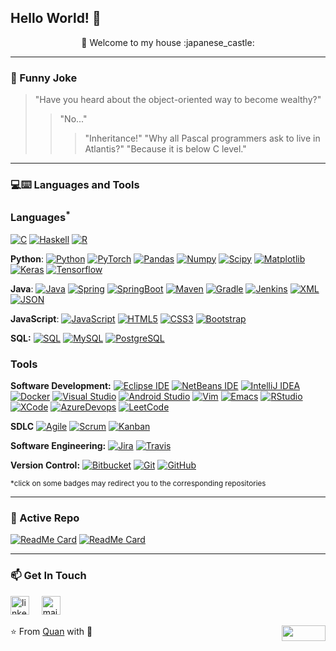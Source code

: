 ## Hello World! 👋

<div align="center"> 🚀 Welcome to my house :japanese_castle:</div>

---
### :volcano: Funny Joke

> "Have you heard about the object-oriented way to become wealthy?"
>> "No..."
>>> "Inheritance!"
> "Why all Pascal programmers ask to live in Atlantis?"
>> "Because it is below C level."
---
### 💻:keyboard: Languages and Tools 

### Languages<sup>*</sup>

[![C](https://img.shields.io/badge/-A8B9CC?style=flat&logo=c&logoColor=white&link=https://github.com/LavanyaP33)](https://github.com/LavanyaP33)
[![Haskell](https://img.shields.io/badge/-Haskell-purple?style=flat&logo=haskell&logoColor=white&link=https://github.com/LavanyaP33/Haskell---NLP)](https://github.com/LavanyaP33/Haskell---NLP)
[![R](https://img.shields.io/badge/-R-blue?style=flat&logo=R&logoColor=white&link=https://github.com/LavanyaP33/Haskell---NLP)](https://github.com/LavanyaP33/Haskell---NLP)

  **Python**:
  [![Python](https://img.shields.io/badge/-Python-black?style=flat&logo=python&link=https://github.com/LavanyaP33/Python-AWS-TradingAI)](https://github.com/LavanyaP33/Python-AWS-TradingAI)
  [![PyTorch](https://img.shields.io/badge/-PyTorch-EE4C2C?style=flat&logo=PyTorch&logoColor=white&link=https://github.com/LavanyaP33/Python-AWS-TradingAI)](https://github.com/LavanyaP33/Python-AWS-TradingAI)
  [![Pandas](https://img.shields.io/badge/-Pandas-150458?style=flat&logo=Pandas&link=https://github.com/LavanyaP33/Python-AWS-TradingAI)](https://github.com/LavanyaP33/Python-AWS-TradingAI)
  [![Numpy](https://img.shields.io/badge/-Numpy-lightgray?style=flat&logo=Numpy&logoColor=white&link=https://github.com/LavanyaP33/Python-AWS-TradingAI)](https://github.com/LavanyaP33/Python-AWS-TradingAI)
  [![Scipy](https://img.shields.io/badge/-Scipy-blue?style=flat&logo=Scipy&logoColor=white&link=https://github.com/LavanyaP33/Python-AWS-TradingAI)](https://github.com/LavanyaP33/Python-AWS-TradingAI)
  [![Matplotlib](https://img.shields.io/badge/-Matplotlib-black?style=flat&logo=Matplotlib&logoColor=white&link=https://github.com/LavanyaP33/Python-AWS-TradingAI)](https://github.com/LavanyaP33/Python-AWS-TradingAI)
  [![Keras](https://img.shields.io/badge/-Keras-D00000?style=flat&logo=Keras&link=https://github.com/LavanyaP33/Python-AWS-TradingAI)](https://github.com/LavanyaP33/Python-AWS-TradingAI)
  [![Tensorflow](https://img.shields.io/badge/-Tensorflow-gray?style=flat&logo=tensorflow&link=https://github.com/LavanyaP33/Python-AWS-TradingAI)](https://github.com/LavanyaP33/Python-AWS-TradingAI) 

  **Java**: 
  [![Java](https://img.shields.io/badge/Java-orange?style=flat&logo=java&logoColor=white&link=https://github.com/LavanyaP33/OOP-JAVA-and-Android-App-Developer)](https://github.com/LavanyaP33/OOP-JAVA-and-Android-App-Developer) 
  [![Spring](https://img.shields.io/badge/-Spring-lightgray?style=flat&logo=spring&link=https://github.com/LavanyaP33/Java-Web-Developer)](https://github.com/LavanyaP33/Java-Web-Developer)
  [![SpringBoot](https://img.shields.io/badge/-Springboot-black?style=flat&logo=springboot&link=https://github.com/LavanyaP33/Java-Web-Developer)](https://github.com/LavanyaP33/Java-Web-Developer)
  [![Maven](https://img.shields.io/badge/Maven-C71A36?style=flat&logo=apache-maven&link=hhttps://github.com/LavanyaP33/Java-Web-Developer)](https://github.com/LavanyaP33/Java-Web-Developer) 
  [![Gradle](https://img.shields.io/badge/Gradle-02303A?style=flat&logo=gradle&link=hhttps://github.com/LavanyaP33/Java-Web-Developer)](https://github.com/LavanyaP33/Java-Web-Developer)
  [![Jenkins](https://img.shields.io/badge/Jenkins-gray?style=flat&logo=jenkins&link=hhttps://github.com/LavanyaP33/Java-Web-Developer)](https://github.com/LavanyaP33/Java-Web-Developer) 
  [![XML](https://img.shields.io/badge/-XML-orange?style=flat&logo=xml&link=https://github.com/LavanyaP33/Java-Web-Developer)](https://github.com/LavanyaP33/Java-Web-Developer)
  [![JSON](https://img.shields.io/badge/-JSON-lightgray?style=flat&logo=json&link=https://github.com/LavanyaP33/Java-Web-Developer)](https://github.com/LavanyaP33/Java-Web-Developer)

  **JavaScript**: 
  [![JavaScript](https://img.shields.io/badge/-JavaScript-black?style=flat&logo=javascript&link=https://github.com/LavanyaP33/Front-End-Dev)](https://github.com/LavanyaP33/Front-End-Dev)
  [![HTML5](https://img.shields.io/badge/-HTML5-E34F26?style=flat&logo=html5&logoColor=white&link=https://github.com/LavanyaP33/Front-End-Dev)](https://github.com/LavanyaP33/Front-End-Dev) 
  [![CSS3](https://img.shields.io/badge/-CSS3-1572B6?style=flat&logo=css3&link=https://github.com/LavanyaP33/Front-End-Dev)](https://github.com/LavanyaP33/Front-End-Dev) 
  [![Bootstrap](https://img.shields.io/badge/-Bootstrap-purple?style=flat&logo=bootstrap&link=https://github.com/LavanyaP33/Front-End-Dev)](https://github.com/LavanyaP33/Front-End-Dev) 

  **SQL:**
  [![SQL](https://img.shields.io/badge/-SQL-orange?style=flat&logo=sql&link=https://github.com/LavanyaP33)](https://github.com/LavanyaP33)
  [![MySQL](https://img.shields.io/badge/-MySQL-lightgray?style=flat&logo=mysql&link=https://github.com/LavanyaP33)](https://github.com/LavanyaP33)
  [![PostgreSQL](https://img.shields.io/badge/-PostgreSQL-blue?style=flat&logo=postgresql&link=https://github.com/LavanyaP33)](https://github.com/LavanyaP33)

### Tools

**Software Development:**
[![Eclipse IDE](https://img.shields.io/badge/-darkblue?style=flat&logo=Eclipse-IDE&logoColor=white&link=https://github.com/LavanyaP33 "Eclipse IDE")](https://github.com/LavanyaP33)
[![NetBeans IDE](https://img.shields.io/badge/-1B6AC6?style=flat&logo=Apache-NetBeans-IDE&logoColor=white&link=https://github.com/LavanyaP33 "NetBeans IDE")](https://github.com/LavanyaP33)
[![IntelliJ IDEA](https://img.shields.io/badge/-red?style=flat&logo=IntelliJ-IDEA&logoColor=white&link=https://github.com/LavanyaP33 "IntelliJ IDEA")](https://github.com/LavanyaP33)
[![Docker](https://img.shields.io/badge/-2496ED?style=flat&logo=Docker&logoColor=white&link=https://github.com/LavanyaP33 "Docker")](https://github.com/LavanyaP33)
[![Visual Studio](https://img.shields.io/badge/-007ACC?style=flat&logo=Visual-Studio-Code&logoColor=white&link=https://github.com/LavanyaP33 "Visual Studio")](https://github.com/LavanyaP33)
[![Android Studio](https://img.shields.io/badge/-3DDC84?style=flat&logo=Android-Studio&logoColor=white&link=https://github.com/LavanyaP33 "Android Studio" )](https://github.com/LavanyaP33)
[![Vim](https://img.shields.io/badge/-019733?style=flat&logo=Vim&logoColor=white&link=https://github.com/LavanyaP33 "Vim")](https://github.com/LavanyaP33)
[![Emacs](https://img.shields.io/badge/-7F5AB6?style=flat&logo=GNU-Emacs&logoColor=white&link=https://github.com/LavanyaP33 "Emacs")](https://github.com/LavanyaP33)
[![RStudio](https://img.shields.io/badge/-75AADB?style=flat&logo=RStudio&logoColor=white&link=https://github.com/LavanyaP33 "RStudio")](https://github.com/LavanyaP33)
[![XCode](https://img.shields.io/badge/-1575F9?style=flat&logo=Xcode&logoColor=white&link=https://github.com/LavanyaP33 "XCode")](https://github.com/LavanyaP33)
[![AzureDevops](https://img.shields.io/badge/-0175C2?style=flat&logo=azureDevops&logoColor=white&link=https://github.com/LavanyaP33 "AzureDevops")](https://github.com/LavanyaP33)
[![LeetCode](https://img.shields.io/badge/-02569B?style=flat&logo=leetCode&logoColor=white&link=https://github.com/LavanyaP33 "LeetCode")](https://github.com/LavanyaP33)

**SDLC**
[![Agile](https://img.shields.io/badge/Agile-blue?style=flat&logo=Agile&logoColor=white&link=https://github.com/LavanyaP33 "Agile")](https://github.com/LavanyaP33) [![Scrum](https://img.shields.io/badge/Scrum-green?style=flat&logo=Scrum&logoColor=white&link=https://github.com/LavanyaP33 "Scrum")](https://github.com/LavanyaP33) [![Kanban](https://img.shields.io/badge/Kanban-red?style=flat&logo=Kanban&logoColor=white&link=https://github.com/LavanyaP33 "Kanban")](https://github.com/LavanyaP33)

**Software Engineering:**
[![Jira](https://img.shields.io/badge/-Jira-0052CC?style=flat&logo=jira&logoColor=white&link=https://github.com/LavanyaP33)](https://github.com/LavanyaP33)
[![Travis](https://img.shields.io/badge/-Travis-red?style=flat&logo=travis&logoColor=white&link=https://github.com/LavanyaP33)](https://github.com/LavanyaP33) 

**Version Control:**
[![Bitbucket](https://img.shields.io/badge/-Bitbucket-blue?style=flat&logo=bitbucket&link=https://github.com/LavanyaP33)](https://github.com/LavanyaP33)
[![Git](https://img.shields.io/badge/-Git-black?style=flat&logo=git&link=https://github.com/LavanyaP33)](https://github.com/LavanyaP33) 
[![GitHub](https://img.shields.io/badge/-GitHub-181717?style=flat&logo=github&link=https://github.com/LavanyaP33)](https://github.com/LavanyaP33)

<sup>*click on some badges may redirect you to the corresponding repositories</sup>

---
### 👀 Active Repo
[![ReadMe Card](https://github-readme-stats.vercel.app/api/pin/?username=LavanyaP33&repo=Data-Structure-and-Algorithms&theme=radical "AData-Structure-and-Algorithms")](https://github.com/LavanyaP33/Data-Structure-and-Algorithms)
[![ReadMe Card](https://github-readme-stats.vercel.app/api/pin/?username=LavanyaP33&repo=OOP-JAVA-and-Android-App-Developer&theme=highcontrast "Android-Software-Development")](https://github.com/LavanyaP33/OOP-JAVA-and-Android-App-Developer)

<!-- ### 🏆 Github Status
![Top Used Language](https://github-readme-stats.vercel.app/api/top-langs/?username=LavanyaP33&show_icons=true&theme=tokyonight&hide_border=true)
![My Github Status](https://github-readme-stats.vercel.app/api?username=LavanyaP33&show_icons=true&theme=shades-of-purple&hide_border=true) -->

 ---
### 📫 Get In Touch
<!--[![LinkedIn](https://www.vectorlogo.zone/logos/linkedin/linkedin-icon.svg "quan-le-5932b8160")](https://www.linkedin.com/in/quan-le-5932b8160/)-->
<a href="mailto:qle2@hawk.iit.edu"><img src="https://www.vectorlogo.zone/logos/linkedin/linkedin-icon.svg" width="30px" alt="linkedin"></a>
&nbsp; &nbsp;
<a href="mailto:qle2@hawk.iit.edu"><img src="https://www.vectorlogo.zone/logos/gmail/gmail-icon.svg" width="30px" alt="mail"></a> 
&nbsp; &nbsp;
 
⭐️ From [Quan](https://github.com/LavanyaP33) with :sparkling_heart: 
<img align="right" width="70" height="25" src="https://visitor-badge.glitch.me/badge?page_id=LavanyaP33.LavanyaP330">
